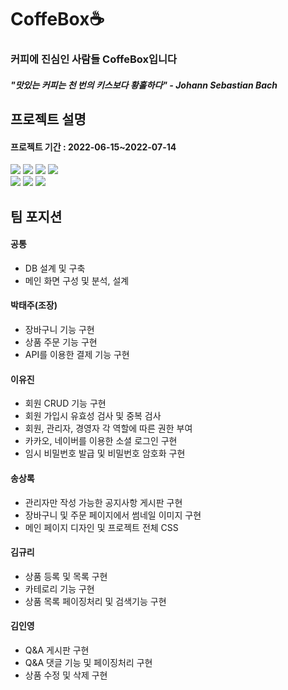 # CoffeBox☕
<h3>커피에 진심인 사람들 CoffeBox입니다</h3>
<h5>"맛있는 커피는 천 번의 키스보다 황홀하다" 
- Johann Sebastian Bach</h5>


## 프로젝트 설명
<h4>프로젝트 기간 : 2022-06-15~2022-07-14</h4>
<div>
  <img src="https://img.shields.io/badge/html5-E34F26?style=for-the-badge&logo=html5&logoColor=white"> <img src="https://img.shields.io/badge/CSS3-1572B6?style=for-the-badge&logo=html5&logoColor=white"> <img src="https://img.shields.io/badge/Oracle-F80000?style=for-the-badge&logo=html5&logoColor=white"> <img src="https://img.shields.io/badge/Spring-6DB33F?style=for-the-badge&logo=html5&logoColor=white"><br>
 <img src="https://img.shields.io/badge/JavaScript-F7DF1E?style=for-the-badge&logo=html5&logoColor=white"> <img src="https://img.shields.io/badge/jQuery-0769AD?style=for-the-badge&logo=html5&logoColor=white"> <img src="https://img.shields.io/badge/Bootstrap-7952B3?style=for-the-badge&logo=html5&logoColor=white">
</div>

## 팀 포지션
<h4>공통</h4>
<ul>
<li>DB 설계 및 구축</li>
<li>메인 화면 구성 및 분석, 설계</li>
</ul>
<h4>박태주(조장)</h4>
<ul>
<li>장바구니 기능 구현</li>
<li>상품 주문 기능 구현</li>
<li>API를 이용한 결제 기능 구현</li>
</ul>
<h4>이유진</h4>
<ul>
<li>회원 CRUD 기능 구현</li>
<li>회원 가입시 유효성 검사 및 중복 검사</li>
<li>회원, 관리자, 경영자 각 역할에 따른 권한 부여</li>
<li>카카오, 네이버를 이용한 소셜 로그인 구현</li>
<li>임시 비밀번호 발급 및 비밀번호 암호화 구현</li>
</ul>
<h4>송상록</h4>
<ul>
<li>관리자만 작성 가능한 공지사항 게시판 구현</li>
<li>장바구니 및 주문 페이지에서 썸네일 이미지 구현</li>
<li>메인 페이지 디자인 및 프로젝트 전체 CSS</li>
</ul>
<h4>김규리</h4>
<ul>
<li>상품 등록 및 목록 구현</li>
<li>카테로리 기능 구현</li>
<li>상품 목록 페이징처리 및 검색기능 구현</li>
</ul>
<h4>김인영</h4>
<ul>
<li>Q&A 게시판 구현</li>
<li>Q&A 댓글 기능 및 페이징처리 구현</li>
<li>상품 수정 및 삭제 구현</li>
</ul>

